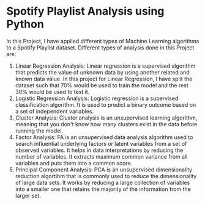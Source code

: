 # Spotify Playlist Analysis using Python
In this Project, I have applied different types of Machine Learning algorithms to a Spotify Playlist dataset.
Different types of analysis done in this Project are:
  1) Linear Regression Analysis: Linear regression is a supervised algorithm that predicts the value of unknown data by using another related and known data value. In this project for Linear Regression, I have split the dataset such that 70% would be used to train the model and the rest 30% would be used to test it.
  2) Logistic Regression Analysis:  Logistic regression is a supervised classification algorithm. It is used to predict a binary outcome based on a set of independent variables.
  3) Cluster Analysis: Cluster analysis is an unsupervised learning algorithm, meaning that you don't know how many clusters exist in the data before running the model. 
  4) Factor Analysis: FA is an unsupervised data analysis algorithm used to search influential underlying factors or latent variables from a set of observed variables. It helps in data interpretations by reducing the number of variables. It extracts maximum common variance from all variables and puts them into a common score.
  5) Principal Component Analysis: PCA is an unsupervised dimensionality reduction algortihm that is commonly used to reduce the dimensionality of large data sets. It works by reducing a large collection of variables into a smaller one that retains the majority of the information from the larger set.
